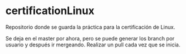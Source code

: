 # certificationLinux
Repositorio donde se guarda la práctica para la certificación de Linux.

Se deja en el master por ahora, pero se puede generar los branch por usuario y después ir mergeando.
Realizar un pull cada vez que se inicia.
